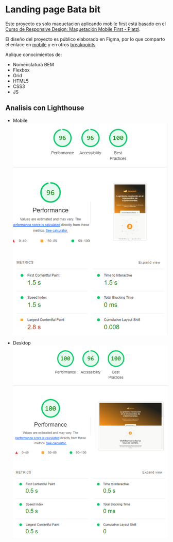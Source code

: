 # Landing page Bata bit

Este proyecto es solo maquetacion aplicando mobile first está basado en el [Curso de Responsive Design: Maquetación Mobile First - Platzi](https://platzi.com/cursos/mobile-first/).

El diseño del proyecto es público elaborado en Figma, por lo que comparto el enlace en [mobile](https://www.figma.com/proto/sMmlQaZldfDcLERYYWe6h4/Bata-Bit?node-id=44%3A594&scaling=scale-down) y en otros [breakpoints](https://www.figma.com/file/sMmlQaZldfDcLERYYWe6h4/Bata-Bit?node-id=359%3A154)

Aplique conocimientos de: 
- Nomenclatura BEM
- Flexbox
- Grid
- HTML5
- CSS3
- JS

## Analisis con Lighthouse

- Mobile
![Mobile](./assets/img/lighthouse-mobile.png)

- Desktop
![Desktop](./assets/img/lighthouse-desktop.png)